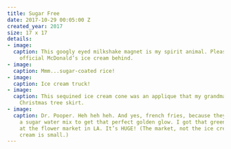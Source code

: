```yaml
---
title: Sugar Free
date: 2017-10-29 00:05:00 Z
created_year: 2017
size: 17 x 17
details:
- image: 
  caption: This googly eyed milkshake magnet is my spirit animal. Please note the
    official McDonald’s ice cream behind.
- image: 
  caption: Mmm...sugar-coated rice!
- image: 
  caption: Ice cream truck!
- image: 
  caption: This sequined ice cream cone was an applique that my grandma made for her
    Christmas tree skirt.
- image: 
  caption: Dr. Pooper. Heh heh heh. And yes, french fries, because they dip them in
    a sugar water mix to get that perfect golden glow. I got that green ice cream
    at the flower market in LA. It’s HUGE! (The market, not the ice cream. The ice
    cream is small.)
---
```


